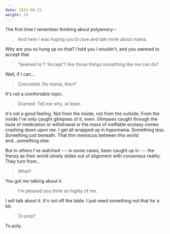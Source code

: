 ```yaml
---
date: 2019-08-12
weight: 10
---
```


The first time I remember thinking about polyamory--

> And here I was hoping you'd cave and talk more about mania.

Why are you so hung up on that? I told you I wouldn't, and you seemed to accept that.

> 'Seemed to'? 'Accept'? Are those things something like me can do?

Well, if *I* can...

> Conceded. No mania, then?

It's not a comfortable topic.

> Granted. Tell me why, at least.

It's not a good feeling. Not from the inside, not from the outside. From the inside I've only caught glimpses of it, even. Glimpses caught through the haze of medication or withdrawal or the mass of ineffable ecstasy comes crashing down upon me. I get all wrapped up in hypomania. Something less. Something just beneath. That thin meniscus between this world and...something else.

But in others I've watched --- in some cases, been caught up in --- the frenzy as their world slowly slides out of alignment with consensus reality. They turn from...

> What?

You got me talking about it.

> I'm pleased you think so highly of me.

I *will* talk about it. It's not off the table. I just need something not that for a bit.

> To poly?

To poly.
